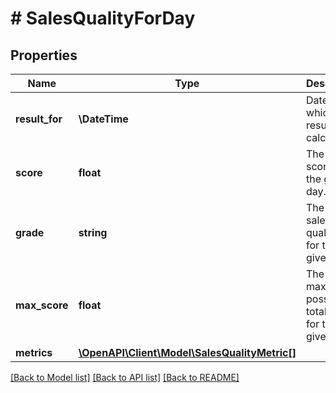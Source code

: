 # # SalesQualityForDay

## Properties

Name | Type | Description | Notes
------------ | ------------- | ------------- | -------------
**result_for** | **\DateTime** | Date for which the result is calculated. |
**score** | **float** | The total score for the given day. |
**grade** | **string** | The main sales quality level for the given day. |
**max_score** | **float** | The maximum possible total score for the given day. |
**metrics** | [**\OpenAPI\Client\Model\SalesQualityMetric[]**](SalesQualityMetric.md) |  |

[[Back to Model list]](../../README.md#models) [[Back to API list]](../../README.md#endpoints) [[Back to README]](../../README.md)
